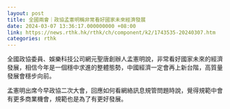 ```yaml
---
layout: post
title: 全國兩會｜政協孟憲明稱非常看好國家未來經濟發展
date: 2024-03-07 13:36:17.000000000 +08:00
link: https://news.rthk.hk/rthk/ch/component/k2/1743535-20240307.htm
categories: rthk
---
```


全國政協委員、娛樂科技公司網元聖唐創辦人孟憲明說，非常看好國家未來的經濟發展，相信今年是一個穩中求進的整體態勢，中國經濟一定會再上新台階，高質量發展會穩步向前。

孟憲明出席今早政協二次大會，回應如何看網絡訊息規管問題時說，覺得規範中會有更多商業機會，規範也是為了有更好發展。
